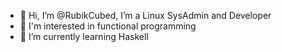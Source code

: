 - 👋 Hi, I’m @RubikCubed, I’m a Linux SysAdmin and Developer
- 👀 I'm interested in functional programming
- 🌱 I’m currently learning Haskell
